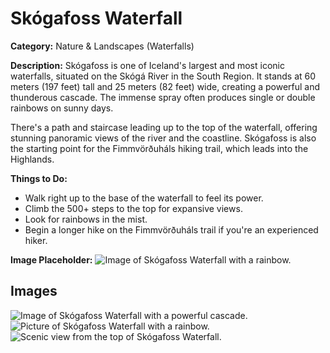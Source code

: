 # Skógafoss Waterfall

**Category:** Nature & Landscapes (Waterfalls)

**Description:**
Skógafoss is one of Iceland's largest and most iconic waterfalls, situated on the Skógá River in the South Region. It stands at 60 meters (197 feet) tall and 25 meters (82 feet) wide, creating a powerful and thunderous cascade. The immense spray often produces single or double rainbows on sunny days.

There's a path and staircase leading up to the top of the waterfall, offering stunning panoramic views of the river and the coastline. Skógafoss is also the starting point for the Fimmvörðuháls hiking trail, which leads into the Highlands.

**Things to Do:**
*   Walk right up to the base of the waterfall to feel its power.
*   Climb the 500+ steps to the top for expansive views.
*   Look for rainbows in the mist.
*   Begin a longer hike on the Fimmvörðuháls trail if you're an experienced hiker.

**Image Placeholder:**
![Image of Skógafoss Waterfall with a rainbow.](placeholder_skogafoss.jpg)

## Images

![Image of Skógafoss Waterfall with a powerful cascade.](https://via.placeholder.com/600x400?text=Skogafoss+Cascade+1)
![Picture of Skógafoss Waterfall with a rainbow.](https://via.placeholder.com/600x400?text=Skogafoss+Rainbow+2)
![Scenic view from the top of Skógafoss Waterfall.](https://via.placeholder.com/600x400?text=Skogafoss+Top+View+3) 